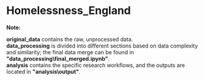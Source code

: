 # Homelessness_England


**Note:**  

**original_data** contains the raw, unprocessed data.  
**data_processing** is divided into different sections based on data complexity and similarity; the final data merge can be found in **"data_processing\final_merged.ipynb"**.  
**analysis** contains the specific research workflows, and the outputs are located in **"analysis\output"**.